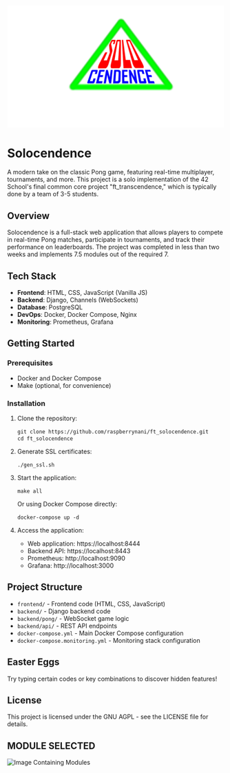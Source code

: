 ![Solocendence Icon](./frontend/images/logo.png?raw=true)
# Solocendence

A modern take on the classic Pong game, featuring real-time multiplayer, tournaments, and more. This project is a solo implementation of the 42 School's final common core project "ft_transcendence," which is typically done by a team of 3-5 students.

## Overview

Solocendence is a full-stack web application that allows players to compete in real-time Pong matches, participate in tournaments, and track their performance on leaderboards. The project was completed in less than two weeks and implements 7.5 modules out of the required 7.

## Tech Stack

- **Frontend**: HTML, CSS, JavaScript (Vanilla JS)
- **Backend**: Django, Channels (WebSockets)
- **Database**: PostgreSQL
- **DevOps**: Docker, Docker Compose, Nginx
- **Monitoring**: Prometheus, Grafana

## Getting Started

### Prerequisites

- Docker and Docker Compose
- Make (optional, for convenience)

### Installation

1. Clone the repository:
   ```
   git clone https://github.com/raspberrynani/ft_solocendence.git
   cd ft_solocendence
   ```

2. Generate SSL certificates:
   ```
   ./gen_ssl.sh
   ```

3. Start the application:
   ```
   make all
   ```
   Or using Docker Compose directly:
   ```
   docker-compose up -d
   ```

4. Access the application:
   - Web application: https://localhost:8444
   - Backend API: https://localhost:8443
   - Prometheus: http://localhost:9090
   - Grafana: http://localhost:3000

## Project Structure

- `frontend/` - Frontend code (HTML, CSS, JavaScript)
- `backend/` - Django backend code
- `backend/pong/` - WebSocket game logic
- `backend/api/` - REST API endpoints
- `docker-compose.yml` - Main Docker Compose configuration
- `docker-compose.monitoring.yml` - Monitoring stack configuration

## Easter Eggs

Try typing certain codes or key combinations to discover hidden features!

## License

This project is licensed under the GNU AGPL - see the LICENSE file for details.

## MODULE SELECTED
![Image Containing Modules](https://gcdnb.pbrd.co/images/nRpmwWOsBPxm.png?o=1)

